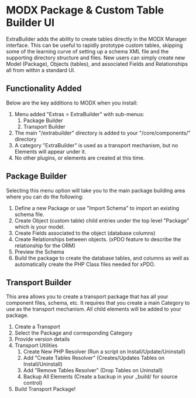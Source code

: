 # MODX Package & Custom Table Builder UI
ExtraBuilder adds the ability to create tables directly in the MODX Manager interface. This can be useful to rapidly prototype custom tables, skipping some of the learning curve of setting up a schema XML file and the supporting directory structure and files. New users can simply create new Model (Package), Objects (tables), and associated Fields and Relationships all from within a standard UI.

## Functionality Added
Below are the key additions to MODX when you install:

1. Menu added "Extras > ExtraBuilder" with sub-menus:
    1. Package Builder
    2. Transport Builder
2. The main "/extrabuilder" directory is added to your "/core/components/" directory
3. A category "ExtraBuilder" is used as a transport mechanism, but no Elements will appear under it.
3. No other plugins, or elements are created at this time.

## Package Builder
Selecting this menu option will take you to the main package building area where you can do the following:

1. Define a new Package or use "Import Schema" to import an existing schema file.
2. Create Object (custom table) child entries under the top level "Package" which is your model.
3. Create Fields associated to the object (database columns)
4. Create Relationships between objects. (xPDO feature to describe the relationship for the ORM)
5. Preview the Schema
6. Build the package to create the database tables, and columns as well as automatically create the PHP Class files needed for xPDO.

## Transport Builder
This area allows you to create a transport package that has all your component files, schema, etc. It requires that you create a main Category to use as the transport mechanism. All child elements will be added to your package.

1. Create a Transport
2. Select the Package and corresponding Category
3. Provide version details
4. Transport Utilities
    1. Create New PHP Resolver (Run a script on Install/Update/Uninstall)
    2. Add "Create Tables Resolver" (Creates/Updates Tables on Install/Uninstall)
    3. Add "Remove Tables Resolver" (Drop Tables on Uninstall)
    4. Backup All Elements (Create a backup in your _build/ for source control)
5. Build Transport Package!
